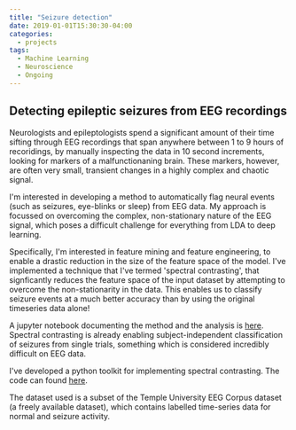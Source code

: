 ```yaml
---
title: "Seizure detection"
date: 2019-01-01T15:30:30-04:00
categories:
  - projects
tags:
  - Machine Learning
  - Neuroscience
  - Ongoing
---
```


## Detecting epileptic seizures from EEG recordings

Neurologists and epileptologists spend a significant amount of their time sifting through EEG recordings that span anywhere between 1 to 9 hours of recoridings, by manually inspecting the data in 10 second increments, looking for markers of a malfunctionaning brain. These markers, however, are often very small, transient changes in a highly complex and chaotic signal.

I'm interested in developing a method to automatically flag neural events (such as seizures, eye-blinks or sleep) from EEG data. My approach is focussed on overcoming the complex, non-stationary nature of the EEG signal, which poses a difficult challenge for everything from LDA to deep learning.

Specifically, I'm interested in feature mining and feature engineering, to enable a drastic reduction in the size of the feature space of the model.
I've implemented a technique that I've termed 'spectral contrasting', that signficantly reduces the feature space of the input dataset by attempting to overcome the non-stationarity in the data.
This enables us to classify seizure events at a much better accuracy than by using the original timeseries data alone!

A jupyter notebook documenting the method and the analysis is [here](https://github.com/theonlyid/seizuredetection/docs/final_notebook.ipynb "Jupyter Notebook").
Spectral contrasting is already enabling subject-independent classification of seizures from single trials, something which is considered incredibly difficult on EEG data.

I've developed a python toolkit for implementing spectral contrasting. The code can found [here](https://github.com/theonlyid/seizuredetection "Github Repo").

The dataset used is a subset of the Temple University EEG Corpus dataset (a freely available dataset), which contains labelled time-series data for normal and seizure activity.
